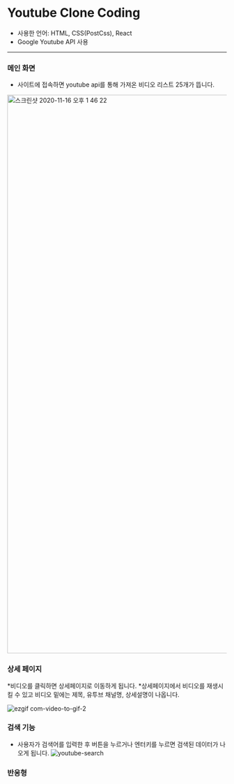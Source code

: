 # Youtube Clone Coding
* 사용한 언어: HTML, CSS(PostCss), React
* Google Youtube API 사용
--------------------------------------
### 메인 화면
* 사이트에 접속하면 youtube api를 통해 가져온 비디오 리스트 25개가 뜹니다.
<img width="1280" alt="스크린샷 2020-11-16 오후 1 46 22" src="https://user-images.githubusercontent.com/72989367/99214006-69886180-2812-11eb-914b-2958f00dccfd.png">

### 상세 페이지
*비디오를 클릭하면 상세페이지로 이동하게 됩니다.
*상세페이지에서 비디오를 재생시킬 수 있고 비디오 밑에는 제목, 유투브 채널명, 상세설명이 나옵니다.

![ezgif com-video-to-gif-2](https://user-images.githubusercontent.com/72989367/99217764-31861c00-281c-11eb-9013-046c54f5a4db.gif)

### 검색 기능
* 사용자가 검색어를 입력한 후 버튼을 누르거나 엔터키를 누르면 검색된 데이터가 나오게 됩니다.
![youtube-search](https://user-images.githubusercontent.com/72989367/99219908-f0dcd180-2820-11eb-8e04-dce14ea06615.gif)

### 반응형 
